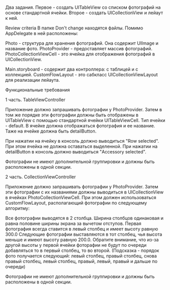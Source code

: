 Два задания.
Первое - создать UITableView со списком фотографий на основе стандартной ячейки.
Второе - создать UICollectionView и лейаут к ней.

Review criteria 
В папке Don't change находятся файлы. Помимо AppDelegate в ней расположены:

Photo - структура для хранения фотографий. Она содержит UIImage и название фото.
PhotoProvider - предоставляет массив фотографий.
PhotoCollectionViewCell - это ячейка для отображения фотографий в UICollectionView.

Main.storyboard - содержит два контроллера: с таблицей и с коллекцией.
CustomFlowLayout - это сабкласс UICollectionViewLayout для реализации лейаута.

Функциональные требования

1 часть. TableViewController

Приложение должно запрашивать фотографии у PhotoProvider. Затем в том же порядке эти фотографии должны быть отображены в UITableView с помощью стандартной ячейки UITableViewCell. Тип ячейки - default. В ячейке должна отображаться фотография и ее название. Таже на ячейке должна быть detailButton.

При нажатии на ячейку в консоль должно выводиться "Row selected". При этом ячейка не должна оставаться выделенной. При нажатии на detailButton в консоль должно выводиться "Accessory selected".

Фотографии не имеют дополнительной группировки и должны быть расположены в одной секции.

2 часть. CollectionViewController

Приложение должно запрашивать фотографии у PhotoProvider. Затем эти фотографии с их названиями должны выводиться в UICollectionView в ячейках PhotoCollectionViewCell. При этом должен использоваться CustomFlowLayout, располагающий фотографии по следующему алгоритму:

Все фотографии выводятся в 2 столбца.
Ширина столбцов одинаковая и равна половине ширины экрана за вычетом отступов.
Первая фотография всегда ставится в левый столбец и имеет высоту равную 300.0
Следующие фотографии выставляются в тот столбец, чья высота меньше и имеют высоту равную 200.0. Обратите внимание, что из-за другой высоты у первой ячейки фоторафии не будут по очереди добавляться то в первый столбец, то во второй. (Подсказка - порядок фото получается следующий: левый столбец, правый столбец, снова правый столбец, левый столбец, правый, левый, правый и дальше по очереди)

Фотографии не имеют дополнительной группировки и должны быть расположены в одной секции.
